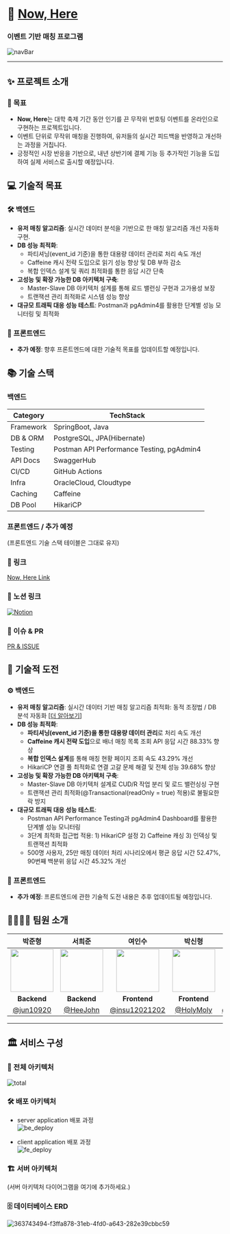 # 🌟 [Now, Here](https://www.now-here.site/login/MTAyOTM4NDY)

### 이벤트 기반 매칭 프로그램

![navBar](https://github.com/user-attachments/assets/8f5606ad-1206-4c55-bb47-e1f22538e273)

---

## ✨ 프로젝트 소개

### 🎯 목표
- **Now, Here**는 대학 축제 기간 동안 인기를 끈 무작위 번호팅 이벤트를 온라인으로 구현하는 프로젝트입니다.
- 이벤트 단위로 무작위 매칭을 진행하여, 유저들의 실시간 피드백을 반영하고 개선하는 과정을 거칩니다.
- 긍정적인 시장 반응을 기반으로, 내년 상반기에 결제 기능 등 추가적인 기능을 도입하여 실제 서비스로 출시할 예정입니다.

## 💻 기술적 목표

### 🛠 백엔드
- **유저 매칭 알고리즘**: 실시간 데이터 분석을 기반으로 한 매칭 알고리즘 개선 자동화 구현.
- **DB 성능 최적화**: 
  - 파티셔닝(event_id 기준)을 통한 대용량 데이터 관리로 처리 속도 개선
  - Caffeine 캐시 전략 도입으로 읽기 성능 향상 및 DB 부하 감소
  - 복합 인덱스 설계 및 쿼리 최적화를 통한 응답 시간 단축
- **고성능 및 확장 가능한 DB 아키텍처 구축**: 
  - Master-Slave DB 아키텍처 설계를 통해 로드 밸런싱 구현과 고가용성 보장
  - 트랜잭션 관리 최적화로 시스템 성능 향상
- **대규모 트래픽 대응 성능 테스트**: Postman과 pgAdmin4를 활용한 단계별 성능 모니터링 및 최적화

### 🎨 프론트엔드
- **추가 예정**: 향후 프론트엔드에 대한 기술적 목표를 업데이트할 예정입니다.

## 📚 기술 스택

### 백엔드
| Category   | TechStack                                      |
|------------|------------------------------------------------|
| Framework  | SpringBoot, Java                               |
| DB & ORM   | PostgreSQL, JPA(Hibernate)                     |
| Testing    | Postman API Performance Testing, pgAdmin4      |
| API Docs   | SwaggerHub                                     |
| CI/CD      | GitHub Actions                                 |
| Infra      | OracleCloud, Cloudtype                         |
| Caching    | Caffeine                                       |
| DB Pool    | HikariCP                                       |

### 프론트엔드 / 추가 예정
(프론트엔드 기술 스택 테이블은 그대로 유지)

### 🔗 링크
[Now, Here Link](https://www.now-here.site/login/MTAyOTM4NDU)

### 📑 노션 링크
[![Notion](https://img.shields.io/badge/Notion-Now_Here-%23000000?style=for-the-badge&logo=notion&logoColor=white)](https://heejohn.notion.site/Now-here-f93e5f11396f44cb8618d7be3d525b9c?pvs=4)

### 🤔 이슈 & PR
[PR & ISSUE](https://github.com/now-here-5/now-here/issues)

## 🚀 기술적 도전

### ⚙️ 백엔드
- **유저 매칭 알고리즘**: 실시간 데이터 기반 매칭 알고리즘 최적화: 동적 조정법 / DB 분석 자동화 [[더 알아보기](https://jun10920.tistory.com/38)]
- **DB 성능 최적화**:
  - **파티셔닝(event_id 기준)을 통한 대용량 데이터 관리**로 처리 속도 개선
  - **Caffeine 캐시 전략 도입**으로 배너 매칭 목록 조회 API 응답 시간 88.33% 향상
  - **복합 인덱스 설계**를 통해 매칭 현황 페이지 조회 속도 43.29% 개선
  - HikariCP 연결 풀 최적화로 연결 고갈 문제 해결 및 전체 성능 39.68% 향상
- **고성능 및 확장 가능한 DB 아키텍처 구축**:
  - Master-Slave DB 아키텍처 설계로 CUD/R 작업 분리 및 로드 밸런싱싱 구현
  - 트랜잭션 관리 최적화(@Transactional(readOnly = true) 적용)로 불필요한 락 방지
- **대규모 트래픽 대응 성능 테스트**:
  - Postman API Performance Testing과 pgAdmin4 Dashboard를 활용한 단계별 성능 모니터링
  - 3단계 최적화 접근법 적용: 1) HikariCP 설정 2) Caffeine 캐싱 3) 인덱싱 및 트랜잭션 최적화
  - 500명 사용자, 25만 매칭 데이터 처리 시나리오에서 평균 응답 시간 52.47%, 90번째 백분위 응답 시간 45.32% 개선

### 🎨 프론트엔드
- **추가 예정**: 프론트엔드에 관한 기술적 도전 내용은 추후 업데이트될 예정입니다.

## 👨‍👩‍👧‍👦 팀원 소개
| 박준형 | 서희준 | 여인수 | 박신형 | 김혜윤 |
| :---: | :---: | :---: | :---: | :---: |
| <img src="https://github.com/jun10920.png" width="100"/> | <img src="https://github.com/HeeJohn.png" width="100"/> | <img src="https://github.com/insu12021202.png" width="100"/> | <img src="https://github.com/HolMoly.png" width="100"/> | <img src="https://github.com/haeyun0327.png" width="100"/> |
| **Backend** | **Backend** | **Frontend** | **Frontend** | **PM** |
| [@jun10920](https://github.com/jun10920) | [@HeeJohn](https://github.com/HeeJohn) | [@insu12021202](https://github.com/insu12021202) | [@HolyMoly](https://github.com/HolMoly) | [@haeyun0327](https://github.com/haeyun0327) |

---

## 🏛️ 서비스 구성

### 🧩 전체 아키텍처 
![total](https://github.com/user-attachments/assets/b9aca9fc-7445-45b4-a3f3-32eab91bbcfc)


### 🛠 배포 아키텍처
- server application 배포 과정 <br>
  ![be_deploy](https://github.com/user-attachments/assets/cfd7c2c0-de1e-4df4-919b-b5322511d5c5)

- client application 배포 과정 <br>
  ![fe_deploy](https://github.com/user-attachments/assets/349f1194-0dba-40e6-afff-8f5f86b26cf7)

### 🏗️ 서버 아키텍처
(서버 아키텍처 다이어그램을 여기에 추가하세요.)

### 🗄️ 데이터베이스 ERD
![363743494-f3ffa878-31eb-4fd0-a643-282e39cbbc59](https://github.com/user-attachments/assets/08ec21eb-f46c-4f97-b919-09f7eb5e160e)
